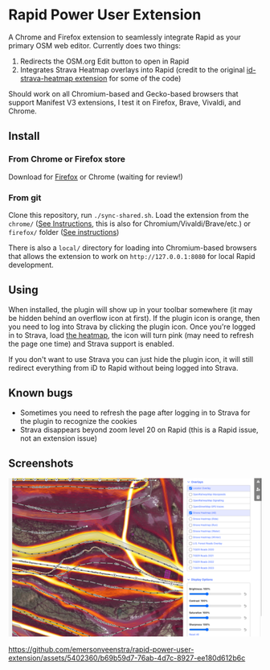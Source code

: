 # Rapid Power User Extension

A Chrome and Firefox extension to seamlessly integrate Rapid as your primary OSM web editor. Currently does two things:

1. Redirects the OSM.org Edit button to open in Rapid
2. Integrates Strava Heatmap overlays into Rapid (credit to the original [id-strava-heatmap extension](https://github.com/cmoffroad/id-strava-heatmap-extension) for some of the code)

Should work on all Chromium-based and Gecko-based browsers that support Manifest V3 extensions, I test it on Firefox, Brave, Vivaldi, and Chrome. 

## Install 

### From Chrome or Firefox store
Download for [Firefox](https://addons.mozilla.org/addon/rapid-power-user-extension/) or Chrome (waiting for review!)

### From git
Clone this repository, run `./sync-shared.sh`. Load the extension from the `chrome/` ([See Instructions](https://developer.chrome.com/docs/extensions/get-started/tutorial/hello-world#load-unpacked), this is also for Chromium/Vivaldi/Brave/etc.) or `firefox/` folder ([See instructions](https://developer.mozilla.org/en-US/docs/Mozilla/Add-ons/WebExtensions/Your_first_WebExtension#installing))

There is also a `local/` directory for loading into Chromium-based browsers that allows the extension to work on `http://127.0.0.1:8080` for local Rapid development.

## Using

When installed, the plugin will show up in your toolbar somewhere (it may be hidden behind an overflow icon at first). If the plugin icon is orange, then you need to log into Strava by clicking the plugin icon. Once you're logged in to Strava, load [the heatmap](https://www.strava.com/maps/global-heatmap), the icon will turn pink (may need to refresh the page one time) and Strava support is enabled.

If you don't want to use Strava you can just hide the plugin icon, it will still redirect everything from iD to Rapid without being logged into Strava.

## Known bugs
- Sometimes you need to refresh the page after logging in to Strava for the plugin to recognize the cookies
- Strava disappears beyond zoom level 20 on Rapid (this is a Rapid issue, not an extension issue)

## Screenshots

![screenshot showing built in Strava support](shared/screenshots/strava-list.png)


https://github.com/emersonveenstra/rapid-power-user-extension/assets/5402360/b69b59d7-76ab-4d7c-8927-ee180d612b6c

